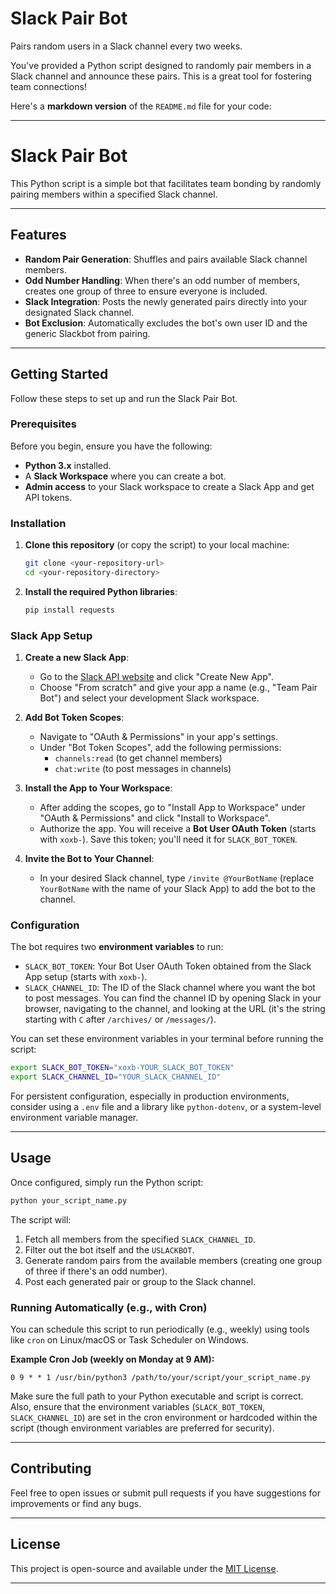 # Slack Pair Bot

Pairs random users in a Slack channel every two weeks.

You've provided a Python script designed to randomly pair members in a Slack channel and announce these pairs. This is a great tool for fostering team connections\!

Here's a **markdown version** of the `README.md` file for your code:

-----

# Slack Pair Bot

This Python script is a simple bot that facilitates team bonding by randomly pairing members within a specified Slack channel.

-----

## Features

  * **Random Pair Generation**: Shuffles and pairs available Slack channel members.
  * **Odd Number Handling**: When there's an odd number of members, creates one group of three to ensure everyone is included.
  * **Slack Integration**: Posts the newly generated pairs directly into your designated Slack channel.
  * **Bot Exclusion**: Automatically excludes the bot's own user ID and the generic Slackbot from pairing.

-----

## Getting Started

Follow these steps to set up and run the Slack Pair Bot.

### Prerequisites

Before you begin, ensure you have the following:

  * **Python 3.x** installed.
  * A **Slack Workspace** where you can create a bot.
  * **Admin access** to your Slack workspace to create a Slack App and get API tokens.

### Installation

1.  **Clone this repository** (or copy the script) to your local machine:

    ```bash
    git clone <your-repository-url>
    cd <your-repository-directory>
    ```

2.  **Install the required Python libraries**:

    ```bash
    pip install requests
    ```

### Slack App Setup

1.  **Create a new Slack App**:

      * Go to the [Slack API website](https://api.slack.com/apps) and click "Create New App".
      * Choose "From scratch" and give your app a name (e.g., "Team Pair Bot") and select your development Slack workspace.

2.  **Add Bot Token Scopes**:

      * Navigate to "OAuth & Permissions" in your app's settings.
      * Under "Bot Token Scopes", add the following permissions:
          * `channels:read` (to get channel members)
          * `chat:write` (to post messages in channels)

3.  **Install the App to Your Workspace**:

      * After adding the scopes, go to "Install App to Workspace" under "OAuth & Permissions" and click "Install to Workspace".
      * Authorize the app. You will receive a **Bot User OAuth Token** (starts with `xoxb-`). Save this token; you'll need it for `SLACK_BOT_TOKEN`.

4.  **Invite the Bot to Your Channel**:

      * In your desired Slack channel, type `/invite @YourBotName` (replace `YourBotName` with the name of your Slack App) to add the bot to the channel.

### Configuration

The bot requires two **environment variables** to run:

  * `SLACK_BOT_TOKEN`: Your Bot User OAuth Token obtained from the Slack App setup (starts with `xoxb-`).
  * `SLACK_CHANNEL_ID`: The ID of the Slack channel where you want the bot to post messages. You can find the channel ID by opening Slack in your browser, navigating to the channel, and looking at the URL (it's the string starting with `C` after `/archives/` or `/messages/`).

You can set these environment variables in your terminal before running the script:

```bash
export SLACK_BOT_TOKEN="xoxb-YOUR_SLACK_BOT_TOKEN"
export SLACK_CHANNEL_ID="YOUR_SLACK_CHANNEL_ID"
```

For persistent configuration, especially in production environments, consider using a `.env` file and a library like `python-dotenv`, or a system-level environment variable manager.

-----

## Usage

Once configured, simply run the Python script:

```bash
python your_script_name.py
```

The script will:

1.  Fetch all members from the specified `SLACK_CHANNEL_ID`.
2.  Filter out the bot itself and the `USLACKBOT`.
3.  Generate random pairs from the available members (creating one group of three if there's an odd number).
4.  Post each generated pair or group to the Slack channel.

### Running Automatically (e.g., with Cron)

You can schedule this script to run periodically (e.g., weekly) using tools like `cron` on Linux/macOS or Task Scheduler on Windows.

**Example Cron Job (weekly on Monday at 9 AM):**

```cron
0 9 * * 1 /usr/bin/python3 /path/to/your/script/your_script_name.py
```

Make sure the full path to your Python executable and script is correct. Also, ensure that the environment variables (`SLACK_BOT_TOKEN`, `SLACK_CHANNEL_ID`) are set in the cron environment or hardcoded within the script (though environment variables are preferred for security).

-----

## Contributing

Feel free to open issues or submit pull requests if you have suggestions for improvements or find any bugs.

-----

## License

This project is open-source and available under the [MIT License](https://www.google.com/search?q=LICENSE).

-----
